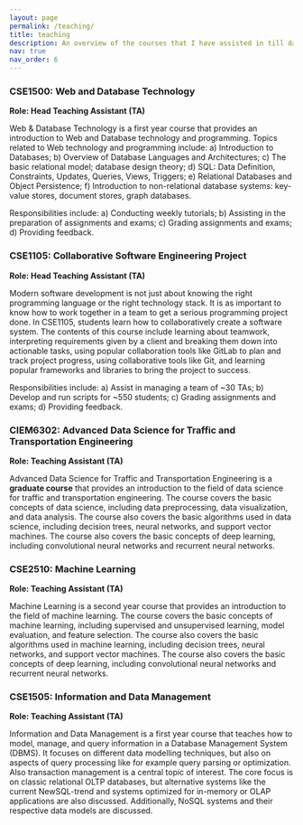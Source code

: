 ```yaml
---
layout: page
permalink: /teaching/
title: teaching
description: An overview of the courses that I have assisted in till date!
nav: true
nav_order: 6
---
```


### CSE1500: Web and Database Technology

**Role: Head Teaching Assistant (TA)**

Web & Database Technology is a first year course that provides an introduction to Web and Database technology and programming. Topics related to Web technology and programming include: a) Introduction to Databases; b) Overview of Database Languages and Architectures; c) The basic relational model; database design theory; d) SQL: Data Definition, Constraints, Updates, Queries, Views, Triggers; e) Relational Databases and Object Persistence; f) Introduction to non-relational database systems: key-value stores, document stores, graph databases.

Responsibilities include: a) Conducting weekly tutorials; b) Assisting in the preparation of assignments and exams; c) Grading assignments and exams; d) Providing feedback.

### CSE1105: Collaborative Software Engineering Project

**Role: Head Teaching Assistant (TA)**

Modern software development is not just about knowing the right programming language or the right technology stack. It is as important to know how to work together in a team to get a serious programming project done. In CSE1105, students learn how to collaboratively create a software system. The contents of this course include learning about teamwork, interpreting requirements given by a client and breaking them down into actionable tasks, using popular collaboration tools like GitLab to plan and track project progress, using collaborative tools like Git, and learning popular frameworks and libraries to bring the project to success.

Responsibilities include: a) Assist in managing a team of ~30 TAs; b) Develop and run scripts for ~550 students; c) Grading assignments and exams; d) Providing feedback.

### CIEM6302: Advanced Data Science for Traffic and Transportation Engineering

**Role: Teaching Assistant (TA)**

Advanced Data Science for Traffic and Transportation Engineering is a **graduate course** that provides an introduction to the field of data science for traffic and transportation engineering. The course covers the basic concepts of data science, including data preprocessing, data visualization, and data analysis. The course also covers the basic algorithms used in data science, including decision trees, neural networks, and support vector machines. The course also covers the basic concepts of deep learning, including convolutional neural networks and recurrent neural networks.

### CSE2510: Machine Learning

**Role: Teaching Assistant (TA)**

Machine Learning is a second year course that provides an introduction to the field of machine learning. The course covers the basic concepts of machine learning, including supervised and unsupervised learning, model evaluation, and feature selection. The course also covers the basic algorithms used in machine learning, including decision trees, neural networks, and support vector machines. The course also covers the basic concepts of deep learning, including convolutional neural networks and recurrent neural networks.

### CSE1505: Information and Data Management

**Role: Teaching Assistant (TA)**

Information and Data Management is a first year course that teaches how to model, manage, and query information in a Database Management System (DBMS). It focuses on different data modelling techniques, but also on aspects of query processing like for example query parsing or optimization. Also transaction management is a central topic of interest. The core focus is on classic relational OLTP databases, but alternative systems like the current NewSQL-trend and systems optimized for in-memory or OLAP applications are also discussed. Additionally, NoSQL systems and their respective data models are discussed.
